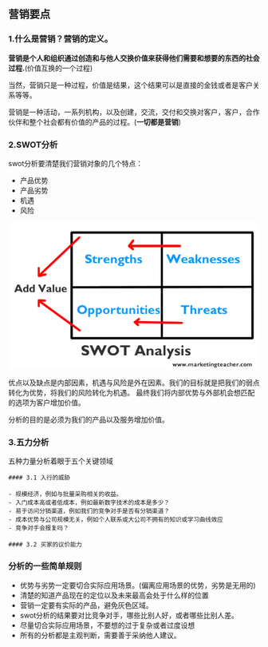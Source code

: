 ## 营销要点

### 1.什么是营销？营销的定义。

__营销是个人和组织通过创造和与他人交换价值来获得他们需要和想要的东西的社会过程.__(价值互换的一个过程)

当然，营销只是一种过程，价值是结果，这个结果可以是直接的金钱或者是客户关系等等。

营销是一种活动，一系列机构，以及创建，交流，交付和交换对客户，客户，合作伙伴和整个社会都有价值的产品的过程。(__一切都是营销__)

### 2.SWOT分析

swot分析要清楚我们营销对象的几个特点：

- 产品优势
- 产品劣势
- 机遇
- 风险

![swot分析](../images/swot.gif)

优点以及缺点是内部因素，机遇与风险是外在因素。我们的目标就是把我们的弱点转化为优势，将我们的风险转化为机遇。
最终我们将内部优势与外部机会想匹配的选项为客户增加价值。

分析的目的是必须为我们的产品以及服务增加价值。

### 3.五力分析

五种力量分析着眼于五个关键领域

    #### 3.1 入行的威胁

    - 规模经济，例如与批量采购相关的收益。
    - 入门成本高或者低成本，例如最新数字技术的成本是多少？
    - 易于访问分销渠道，例如我们的竞争对手是否有分销渠道？
    - 成本优势与公司规模无关，例如个人联系或大公司不拥有的知识或学习曲线效应
    - 竞争对手会报复吗？

    #### 3.2 买家的议价能力



### 分析的一些简单规则

- 优势与劣势一定要切合实际应用场景。(偏离应用场景的优势，劣势是无用的)
- 清楚的知道产品现在的定位以及未来最高会处于什么样的位置
- 营销一定要有实际的产品，避免灰色区域。
- swot分析的结果要对比竞争对手，哪些比别人好，或者哪些比别人差。
- 尽量切合实际应用场景，不要想的过于复杂或者过度设想
- 所有的分析都是主观判断，需要善于采纳他人建议。
